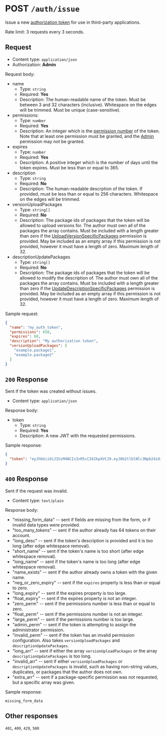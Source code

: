 # POST `/auth/issue`

Issue a new [authorization token](xpkg-developers/authorization-tokens) for use in third-party applications.

Rate limit: 3 requests every 3 seconds.

## Request

- Content type: `application/json`
- Authorization: **Admin**

Request body:

- name
  - Type: `string`
  - Required: **Yes**
  - Description: The human-readable name of the token. Must be between 3 and 32 characters (inclusive). Whitespace on the edges will be trimmed. Must be unique (case-sensitive).
- permissions:
  - Type: `number`
  - Required: **Yes**
  - Description: An integer which is the [permission number](xpkg-developers/authorization-tokens#permission-number) of the token. Note that at least one permission must be granted, and the [Admin](xpkg-developers/authorization-tokens#admin) permission may not be granted.
- expires
  - Type: `number`
  - Required: **Yes**
  - Description: A positive integer which is the number of days until the token expires. Must be less than or equal to 365.
- description
  - Type: `string`
  - Required: **No**
  - Description: The human-readable descrption of the token. If provided, must be less than or equal to 256 characters. Whitespace on the edges will be trimmed.
- versionUploadPackages
  - Type: `string[]`
  - Required: **No**
  - Description: The package ids of packages that the token will be allowed to upload versions for. The author must own all of the packages the array contains. Must be included with a length greater than zero if the [UploadVersionSpecificPackages](package-developers/api-tokens#UploadVersionSpecificPackages) permission is provided. May be included as an empty array if this permission is not provided, however it must have a length of zero. Maximum length of 32.
- descriptionUpdatePackages
  - Type: `string[]`
  - Required: **No**
  - Description: The package ids of packages that the token will be allowed to modify the description of. The author must own all of the packages the array contains. Must be included with a length greater than zero if the [UpdateDescriptionSpecificPackages](package-developers/api-tokens#UpdateDescriptionSpecificPackages) permission is provided. May be included as an empty array if this permission is not provided, however it must have a length of zero. Maximum length of 32.

Sample request:

```json
{
  "name": "my_auth_token",
  "permissions": 658,
  "expires": 60,
  "description": "My authorization token",
  "versionUploadPackages": [
    "example.package1",
    "example.package2"
  ]
}
```

## `200` Response

Sent if the token was created without issues.

- Content type: `application/json`

Response body:

- token
  - Type: `string`
  - Required: **Yes**
  - Description: A new JWT with the requested permissions.

Sample response:

```json
{
  "token": "eyJhbGciOiJIUzM4NCIsInR5cCI6IkpXVCJ9.eyJ0b2tlblNlc3Npb24iOiJ0NUZRRGxuUFIxd1pxZ2h5cTY3SGoiLCJzZXNzaW9uIjoiVlU2enlyTXpROFRJMkRJbXh6dWVCIiwiYXV0aG9ySWQiOiJHUGV3NUM0TTE2ODg3MTI5NzIiLCJwZXJtaXNzaW9ucyI6NjU4LCJkZXNjcmlwdGlvblVwZGF0ZVBhY2thZ2VzIjpbXSwidmVyc2lvblVwbG9hZFBhY2thZ2VzIjpbImV4YW1wbGUucGFja2FnZTEiLCJleGFtcGxlLnBhY2thZ2UyIl0sImlhdCI6MTY4OTIyODAwOSwiZXhwIjoxNjk0NDEyMDA5fQ.y9SDf9pZRJ2ZM3PHsHd9WR_-Gw3nbeRg1whiNoG-8zOu-RBe8BZ8VK0D0hStjpkG"
}
```

## `400` Response

Sent if the request was invalid.

- Content type: `text/plain`

Response body:

- "missing_form_data" -- sent if fields are missing from the form, or if invalid data types were provided.
- "too_many_tokens" -- sent if the author already has 64 tokens on their account.
- "long_desc" -- sent if the token's description is provided and it is too long (after edge whitespace removal).
- "short_name" -- sent if the token's name is too short (after edge whitespace removal).
- "long_name" -- sent if the token's name is too long (after edge whitespace removal).
- "name_exists" -- sent if the author already owns a token with the given name.
- "neg_or_zero_expiry" -- sent if the `expires` property is less than or equal to zero.
- "long_expiry" -- sent if the expires property is too large.
- "float_expiry" -- sent if the expires property is not an integer.
- "zero_perm" -- sent if the permissions number is less than or equal to zero.
- "float_perm" -- sent if the permissions number is not an integer.
- "large_perm" -- sent if the permissions number is too large.
- "admin_perm" -- sent if the token is attempting to assign the administrator permission.
- "invalid_perm" -- sent if the token has an invalid permission configuration. Also takes `versionUploadPackages` and `descriptionUpdatePackages`.
- "long_arr" -- sent if either the array `versionUploadPackages` or the array `descriptionUpdatePackages` is too long.
- "invalid_arr" -- sent if either `versionUploadPackages` or `descriptionUpdatePackages` is invalid, such as having non-string values, duplicates, or packages that the author does not own.
- "extra_arr" -- sent if a package-specific permission was not requested, but a specific array was given.

Sample response:

```text
missing_form_data
```

## Other responses

`401`, `409`, `429`, `500` 